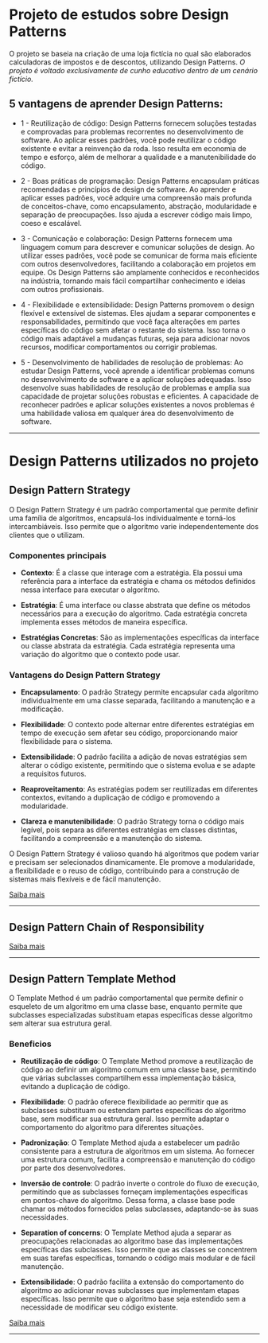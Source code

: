 # Projeto de estudos sobre Design Patterns

O projeto se baseia na criação de uma loja fictícia no qual são elaborados calculadoras de impostos e de descontos, utilizando Design Patterns. *O projeto é voltado exclusivamente de cunho educativo dentro de um cenário fictício.* 

## 5 vantagens de aprender Design Patterns:

- 1 - Reutilização de código: Design Patterns fornecem soluções testadas e comprovadas para problemas recorrentes no desenvolvimento de software. Ao aplicar esses padrões, você pode reutilizar o código existente e evitar a reinvenção da roda. Isso resulta em economia de tempo e esforço, além de melhorar a qualidade e a manutenibilidade do código.

- 2 - Boas práticas de programação: Design Patterns encapsulam práticas recomendadas e princípios de design de software. Ao aprender e aplicar esses padrões, você adquire uma compreensão mais profunda de conceitos-chave, como encapsulamento, abstração, modularidade e separação de preocupações. Isso ajuda a escrever código mais limpo, coeso e escalável.

- 3 - Comunicação e colaboração: Design Patterns fornecem uma linguagem comum para descrever e comunicar soluções de design. Ao utilizar esses padrões, você pode se comunicar de forma mais eficiente com outros desenvolvedores, facilitando a colaboração em projetos em equipe. Os Design Patterns são amplamente conhecidos e reconhecidos na indústria, tornando mais fácil compartilhar conhecimento e ideias com outros profissionais.

- 4 - Flexibilidade e extensibilidade: Design Patterns promovem o design flexível e extensível de sistemas. Eles ajudam a separar componentes e responsabilidades, permitindo que você faça alterações em partes específicas do código sem afetar o restante do sistema. Isso torna o código mais adaptável a mudanças futuras, seja para adicionar novos recursos, modificar comportamentos ou corrigir problemas.

- 5 - Desenvolvimento de habilidades de resolução de problemas: Ao estudar Design Patterns, você aprende a identificar problemas comuns no desenvolvimento de software e a aplicar soluções adequadas. Isso desenvolve suas habilidades de resolução de problemas e amplia sua capacidade de projetar soluções robustas e eficientes. A capacidade de reconhecer padrões e aplicar soluções existentes a novos problemas é uma habilidade valiosa em qualquer área do desenvolvimento de software.

---

# Design Patterns utilizados no projeto

## Design Pattern Strategy

O Design Pattern Strategy é um padrão comportamental que permite definir uma família de algoritmos, encapsulá-los individualmente e torná-los intercambiáveis. Isso permite que o algoritmo varie independentemente dos clientes que o utilizam.

### Componentes principais

- **Contexto**: É a classe que interage com a estratégia. Ela possui uma referência para a interface da estratégia e chama os métodos definidos nessa interface para executar o algoritmo.

- **Estratégia**: É uma interface ou classe abstrata que define os métodos necessários para a execução do algoritmo. Cada estratégia concreta implementa esses métodos de maneira específica.

- **Estratégias Concretas**: São as implementações específicas da interface ou classe abstrata da estratégia. Cada estratégia representa uma variação do algoritmo que o contexto pode usar.

### Vantagens do Design Pattern Strategy

- **Encapsulamento**: O padrão Strategy permite encapsular cada algoritmo individualmente em uma classe separada, facilitando a manutenção e a modificação.

- **Flexibilidade**: O contexto pode alternar entre diferentes estratégias em tempo de execução sem afetar seu código, proporcionando maior flexibilidade para o sistema.

- **Extensibilidade**: O padrão facilita a adição de novas estratégias sem alterar o código existente, permitindo que o sistema evolua e se adapte a requisitos futuros.

- **Reaproveitamento**: As estratégias podem ser reutilizadas em diferentes contextos, evitando a duplicação de código e promovendo a modularidade.

- **Clareza e manutenibilidade**: O padrão Strategy torna o código mais legível, pois separa as diferentes estratégias em classes distintas, facilitando a compreensão e a manutenção do sistema.

O Design Pattern Strategy é valioso quando há algoritmos que podem variar e precisam ser selecionados dinamicamente. Ele promove a modularidade, a flexibilidade e o reuso de código, contribuindo para a construção de sistemas mais flexíveis e de fácil manutenção.

[Saiba mais](https://refactoring.guru/design-patterns/strategy)

---

## Design Pattern Chain of Responsibility


[Saiba mais](https://refactoring.guru/design-patterns/chain-of-responsibility)

---

## Design Pattern Template Method

O Template Method é um padrão comportamental que permite definir o esqueleto de um algoritmo em uma classe base, enquanto permite que subclasses especializadas substituam etapas específicas desse algoritmo sem alterar sua estrutura geral. 

### Beneficios

- **Reutilização de código**: O Template Method promove a reutilização de código ao definir um algoritmo comum em uma classe base, permitindo que várias subclasses compartilhem essa implementação básica, evitando a duplicação de código.

- **Flexibilidade**: O padrão oferece flexibilidade ao permitir que as subclasses substituam ou estendam partes específicas do algoritmo base, sem modificar sua estrutura geral. Isso permite adaptar o comportamento do algoritmo para diferentes situações.

- **Padronização**: O Template Method ajuda a estabelecer um padrão consistente para a estrutura de algoritmos em um sistema. Ao fornecer uma estrutura comum, facilita a compreensão e manutenção do código por parte dos desenvolvedores.

- **Inversão de controle**: O padrão inverte o controle do fluxo de execução, permitindo que as subclasses forneçam implementações específicas em pontos-chave do algoritmo. Dessa forma, a classe base pode chamar os métodos fornecidos pelas subclasses, adaptando-se às suas necessidades.

- **Separation of concerns**: O Template Method ajuda a separar as preocupações relacionadas ao algoritmo base das implementações específicas das subclasses. Isso permite que as classes se concentrem em suas tarefas específicas, tornando o código mais modular e de fácil manutenção.

- **Extensibilidade**: O padrão facilita a extensão do comportamento do algoritmo ao adicionar novas subclasses que implementam etapas específicas. Isso permite que o algoritmo base seja estendido sem a necessidade de modificar seu código existente.

[Saiba mais](https://refactoring.guru/design-patterns/template-method)

---
